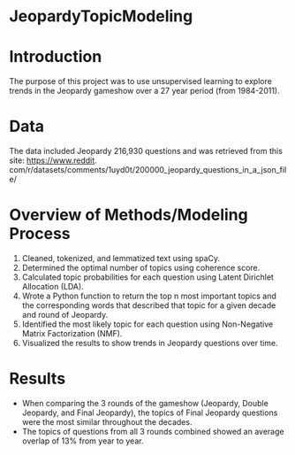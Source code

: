 # JeopardyTopicModeling

# Introduction
The purpose of this project was to use unsupervised learning to explore trends in the Jeopardy gameshow over a 27 year period (from 1984-2011). 

# Data
The data included Jeopardy 216,930 questions and was retrieved from this site: https://www.reddit. com/r/datasets/comments/1uyd0t/200000_jeopardy_questions_in_a_json_file/

# Overview of Methods/Modeling Process
1. Cleaned, tokenized, and lemmatized text using spaCy. 
2. Determined the optimal number of topics using coherence score. 
3. Calculated topic probabilities for each question using Latent Dirichlet Allocation (LDA).  
4. Wrote a Python function to return the top n most important topics and the corresponding words that described that topic for a given decade and round of Jeopardy. 
5. Identified the most likely topic for each question using Non-Negative Matrix Factorization (NMF).
6. Visualized the results to show trends in Jeopardy questions over time.

# Results
- When comparing the 3 rounds of the gameshow (Jeopardy, Double Jeopardy, and Final Jeopardy), the topics of Final Jeopardy questions were the most similar throughout the decades. 
- The topics of questions from all 3 rounds combined showed an average overlap of 13% from year to year. 
